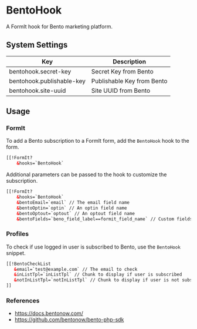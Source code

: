 # BentoHook

A FormIt hook for Bento marketing platform.

## System Settings

| Key                       | Description                |
|---------------------------|----------------------------|
| bentohook.secret-key      | Secret Key from Bento      |
| bentohook.publishable-key | Publishable Key from Bento |
| bentohook.site-uuid       | Site UUID from Bento       |

## Usage


### FormIt

To add a Bento subscription to a FormIt form, add the `BentoHook` hook to the form.

```html
[[!FormIt?
    &hooks=`BentoHook`
```

Additional parameters can be passed to the hook to customize the subscription.

```html
[[!FormIt?
    &hooks=`BentoHook`
    &bentoEmail=`email` // The email field name
    &bentoOptin=`optin` // An optin field name
    &bentoOptout=`optout` // An optout field name
    &bentoFields=`beno_field_label==formit_field_name` // Custom fields to send to Bento
```

### Profiles

To check if use logged in user is subscribed to Bento, use the `BentoHook` snippet.

```html
[[!BentoCheckList
   &email=`test@example.com` // The email to check
   &inListTpl=`inListTpl` // Chunk to display if user is subscribed
   &notInListTpl=`notInListTpl` // Chunk to display if user is not subscribed
]]
```

### References

- https://docs.bentonow.com/
- https://github.com/bentonow/bento-php-sdk

